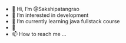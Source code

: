 - 👋 Hi, I’m @Sakshipatangrao
- 👀 I’m interested in development 
- 🌱 I’m currently learning java fullstack course
- 💞
- 📫 How to reach me ...

<!---
Sakshipatangrao/Sakshipatangrao is a ✨ special ✨ repository because its `README.md` (this file) appears on your GitHub profile.
You can click the Preview link to take a look at your changes.
--->
